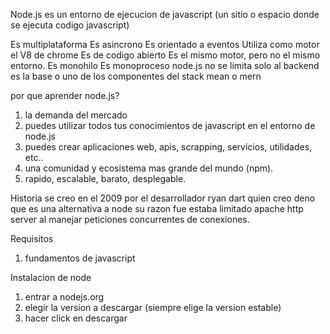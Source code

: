 Node.js es un entorno de ejecucion de javascript (un sitio o espacio donde se ejecuta codigo javascript)

Es multiplataforma
Es asincrono
Es orientado a eventos
Utiliza como motor el V8 de chrome
Es de codigo abierto
Es el mismo motor, pero no el mismo entorno.
Es monohilo
Es monoproceso
node.js no se limita solo al backend
es la base o uno de los componentes del stack mean o mern

por que aprender node.js?
1) la demanda del mercado
2) puedes utilizar todos tus conocimientos de javascript en el entorno de node.js
3) puedes crear aplicaciones web, apis, scrapping, servicios, utilidades, etc..
4) una comunidad y ecosistema mas grande del mundo (npm).
5) rapido, escalable, barato, desplegable.

Historia
se creo en el 2009 por el desarrollador ryan dart quien creo deno que es una alternativa a node
su razon fue estaba limitado apache http server al manejar peticiones concurrentes de conexiones.

Requisitos
1) fundamentos de javascript

Instalacion de node
1) entrar a nodejs.org
2) elegir la version a descargar (siempre elige la version estable)
3) hacer click en descargar

 